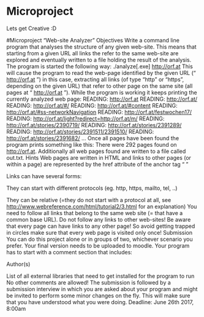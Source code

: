 # Microproject
Lets get Creative :D


#Microproject “Web-site Analyzer”
Objectives
Write a command line program that analyses the structure of any given web-site. This means that 
starting from a given URL all links the refer to the same web-site are explored and eventually 
written to a file holding the result of the analysis.
The program is started the following way:
./analyze[.exe] http://orf.at
This will cause the program to read the web-page identified by the given URL (“
http://orf.at
”) in 
this case, extracting all links (of type “http” or “https”, depending on the given URL) that refer to 
other page on the same site (all pages at “
http://orf.at
”).
While the program is working it keeps printing the currently analyzed web page:
READING: http://orf.at
READING: http://orf.at/
READING: http://orf.at/#/
READING: http://orf.at/#content
READING: http://orf.at/#ss-networkNavigation
READING: http://orf.at/festwochen17/
READING: http://orf.at/light?redirect=http://orf.at/m/
READING: http://orf.at/stories/2390719/
READING: http://orf.at/stories/2391289/
READING: http://orf.at/stories/2391511/2391510/
READING: 
http://orf.at/stories/2391682/
...
Once all pages have been found the program prints something like this:
There were 292 pages found on http://orf.at.
Additionally all web pages found are written to a file called 
out.txt.
Hints
Web pages are written in HTML and links to other pages (or within a page) are represented by the 
href
 attribute of the 
anchor tag “
<a>
”

Links can have several forms:

They can start with different protocols (eg. http, https, mailto, tel, ..)

They can be relative (=they do not start with a protocol at all,  see 
http://www.webreference.com/html/tutorial2/3.html
 for an explanation)
You need to follow all links that belong to the same web site (= that have a common base URL). Do
not follow any links to other web-sites!
Be aware that every page can have links to any other page!
So avoid getting trapped in circles make sure that every web page is visited only once!
Submission
You can do this project alone or in groups of two, whichever scenario you prefer. Your final version 
needs to be uploaded to moodle.
Your program has to start with a comment section that includes:

Author(s)

List of all external libraries that need to get installed for the program to run
No other comments are allowed!
The submission is followed by a submission interview in which you are asked about your program 
and might be invited to perform some minor changes on the fly. This will make sure that you have 
understood what you were doing.
Deadline:  June 26th 2017, 8:00am
